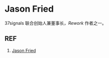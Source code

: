 # Jason Fried

37signals 联合创始人兼董事长，*Rework* 作者之一。

## REF

1. [Jason Fried][1]

[1]: https://www.ted.com/speakers/jason_fried "Jason Fried"